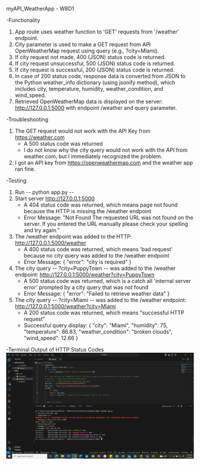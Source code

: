 myAPI_WeatherApp - W8D1

-Functionality
   1. App route uses weather function to 'GET' requests from '/weather' endpoint.
   2. City parameter is used to make a GET request from API OpenWeatherMap request using query 
      (e.g., ?city=Miami).
   3. If city request not made, 400 (JSON) status code is returned.
   4. If city request unsuccessful, 500 (JSON) status code is returned.
   5. If city request is successful, 200 (JSON) status code is returned.
   6. In case of 200 status code, response data is converted from JSON to the Python weather_info 
      dictionary (using jsonify method), which includes city, temperature, humidity, weather_condition, and wind_speed.
   7. Retrieved OpenWeatherMap data is displayed on the server: http://127.0.0.1:5000 with endpoint /weather and query parameter.

-Troubleshooting
   1. The GET request would not work with the API Key from https://weather.com
         - A 500 status code was returned
         - I do not know why the city query would not work with the API from weather.com, but I immediately recognized the problem.
   2. I got an API key from https://openweathermap.com and the weather app ran fine.

      
-Testing
   1. Run -- python app.py -- 
   2. Start server http://127.0.0.1:5000
         - A 404 status code was returned, which means page not found because the HTTP is missing the /weather endpoint
         - Error Message: "Not Found
           The requested URL was not found on the server. If you entered the URL manually please check your spelling and try again."
   3. The /weather endpoint was added to the HTTP: http://127.0.0.1:5000/weather
         - A 400 status code was returned, which means 'bad request' because no city query was added to the /weather endpoint
         - Error Message:  {
                              "error": "city is required"
                           }  
   4. The city query -- ?city=PuppyTown -- was added to the /weather endpoint: http://127.0.0.1:5000/weather?city=PuppyTown
         - A 500 status code was returned, which is a catch all 'internal server error' prompted by a city query that was not found
         - Error Message:  {
                              "error": "Failed to retrieve weather data"
                           }
   5. The city query -- ?city=Miami -- was added to the /weather endpoint: http://127.0.0.1:5000/weather?city=Miami
         - A 200 status code was returned, which means "successful HTTP request"
         - Successful query display:
                           {
                              "city": "Miami",
                              "humidity": 75,
                              "temperature": 86.83,
                              "weather_condition": "broken clouds",
                              "wind_speed": 12.66
                           }

-Terminal Output of HTTP Status Codes
   ![alt text](<Screenshot (224).png>)

